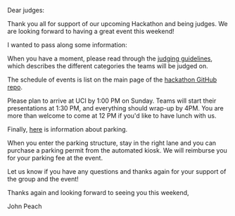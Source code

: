 Dear judges:

Thank you all for support of our upcoming Hackathon and being judges.  We are looking forward to having a great event this weekend!

I wanted to pass along some information:

When you have a moment, please read through the [judging guidelines](https://github.com/socalrug/hackathon-2022-04/blob/master/admin/judging_guidelines.md), which describes the different categories the teams will be judged on.


The schedule of events is list on the main page of the [hackathon GitHub repo](https://github.com/socalrug/hackathon-2022-04).

Please plan to arrive at UCI by 1:00 PM on Sunday.  Teams will start their presentations at 1:30 PM, and everything should wrap-up by 4PM.  You are more than welcome to come at 12 PM if you'd like to have lunch with us.

Finally, [here](https://github.com/socalrug/hackathon-2022-04/blob/master/parking/Parking%20and%20Building%20Location.pdf) is information about parking.


When you enter the parking structure, stay in the right lane and you can purchase a parking permit from the automated kiosk.  We will reimburse you for your parking fee at the event.

Let us know if you have any questions and thanks again for your support of the group and the event!

Thanks again and looking forward to seeing you this weekend,

John Peach
